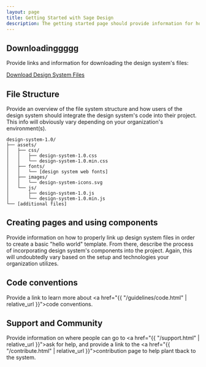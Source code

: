 ```yaml
---
layout: page
title: Getting Started with Sage Design
description: The getting started page should provide information for how to get up and running with the design system.
---
```


## Downloadinggggg
Provide links and information for downloading the design system's files:

<div><a href="{{ "/downloads.html" | relative_url }}" class="c-btn">Download Design System Files</a></div>

## File Structure
Provide an overview of the file system structure and how users of the design system should integrate the design system's code into their project. This info will obviously vary depending on your organization's environment(s).

```
design-system-1.0/
├── assets/
│   ├── css/
│   │   ├── design-system-1.0.css
│   │   └── design-system-1.0.min.css
│   ├── fonts/
│   │   └── [design system web fonts]
│   ├── images/
│   │   └── design-system-icons.svg
│   └── js/
│       ├── design-system-1.0.js
│       └── design-system-1.0.min.js
└── [additional files]
```

## Creating pages and using components
Provide information on how to properly link up design system files in order to create a basic "hello world" template. From there, describe the process of incorporating design system's components into the project. Again, this will undoubtedly vary based on the setup and technologies your organization utilizes.

## Code conventions
Provide a link to learn more about <a href="{{ "/guidelines/code.html" | relative_url }}">code conventions</a>.

## Support and Community
Provide information on where people can go to <a href="{{ "/support.html" | relative_url }}">ask for help</a>, and provide a link to the <a href="{{ "/contribute.html" | relative_url }}">contribution page</a> to help plant tback to the system.
